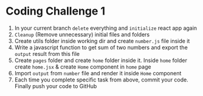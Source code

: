 # Coding Challenge 1

1. In your current branch `delete` everything and `initialize` react app again
2. `Cleanup` (Remove unnecessary) initial files and folders
3. Create utils folder inside working dir and create `number.js` file inside it
4. Write a javascript function to get sum of two numbers and export the `output` result from this file
5. Create `pages` folder and create `home` folder inside it. Inside `home` folder create `home.jsx` & create `Home` component in `home` page
6. Import `output` from `number` file and render it inside `Home` component
7. Each time you complete specific task from above, commit your code. Finally push your code to GitHub
